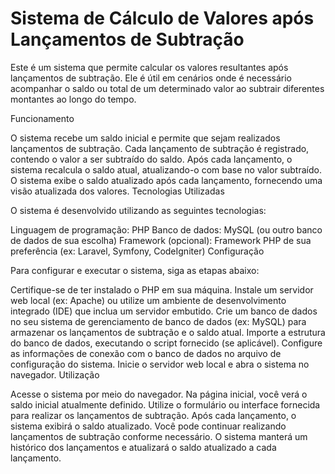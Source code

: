 <h1>Sistema de Cálculo de Valores após Lançamentos de Subtração</h1>

Este é um sistema que permite calcular os valores resultantes após lançamentos de subtração. Ele é útil em cenários onde é necessário acompanhar o saldo ou total de um determinado valor ao subtrair diferentes montantes ao longo do tempo.

Funcionamento

O sistema recebe um saldo inicial e permite que sejam realizados lançamentos de subtração.
Cada lançamento de subtração é registrado, contendo o valor a ser subtraído do saldo.
Após cada lançamento, o sistema recalcula o saldo atual, atualizando-o com base no valor subtraído.
O sistema exibe o saldo atualizado após cada lançamento, fornecendo uma visão atualizada dos valores.
Tecnologias Utilizadas

O sistema é desenvolvido utilizando as seguintes tecnologias:

Linguagem de programação: PHP
Banco de dados: MySQL (ou outro banco de dados de sua escolha)
Framework (opcional): Framework PHP de sua preferência (ex: Laravel, Symfony, CodeIgniter)
Configuração

Para configurar e executar o sistema, siga as etapas abaixo:

Certifique-se de ter instalado o PHP em sua máquina.
Instale um servidor web local (ex: Apache) ou utilize um ambiente de desenvolvimento integrado (IDE) que inclua um servidor embutido.
Crie um banco de dados no seu sistema de gerenciamento de banco de dados (ex: MySQL) para armazenar os lançamentos de subtração e o saldo atual.
Importe a estrutura do banco de dados, executando o script fornecido (se aplicável).
Configure as informações de conexão com o banco de dados no arquivo de configuração do sistema.
Inicie o servidor web local e abra o sistema no navegador.
Utilização

Acesse o sistema por meio do navegador.
Na página inicial, você verá o saldo inicial atualmente definido.
Utilize o formulário ou interface fornecida para realizar os lançamentos de subtração.
Após cada lançamento, o sistema exibirá o saldo atualizado.
Você pode continuar realizando lançamentos de subtração conforme necessário.
O sistema manterá um histórico dos lançamentos e atualizará o saldo atualizado a cada lançamento.
